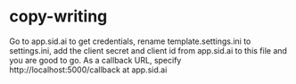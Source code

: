 # copy-writing

Go to app.sid.ai to get credentials, rename template.settings.ini to settings.ini, add the client secret and client id from app.sid.ai to this file and you are good to go. As a callback URL, specify http://localhost:5000/callback at app.sid.ai
